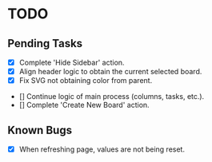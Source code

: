 # TODO

## Pending Tasks

- [x] Complete 'Hide Sidebar' action.
- [x] Align header logic to obtain the current selected board.
- [x] Fix SVG not obtaining color from parent.

- [] Continue logic of main process (columns, tasks, etc.).
- [] Complete 'Create New Board' action.

## Known Bugs

- [x] When refreshing page, values are not being reset.